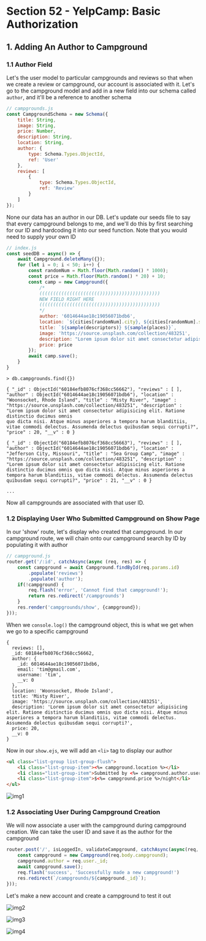# Section 52 - YelpCamp: Basic Authorization

## 1. Adding An Author to Campground

### 1.1 Author Field

Let's the user model to particular campgrounds and reviews so that when we create a review or campground, our account is associated with it. Let's go to the campground model and add in a new field into our schema called `author`, and it'll be a reference to another schema

```js
// campgrounds.js
const CampgroundSchema = new Schema({
    title: String,
    image: String,
    price: Number,
    description: String,
    location: String,
    author: {
        type: Schema.Types.ObjectId,
        ref: 'User'
    },
    reviews: [
        {
            type: Schema.Types.ObjectId,
            ref: 'Review'
        }
    ]
});
```

None our data has an author in our DB. Let's update our seeds file to say that every campground belongs to me, and we'll do this by first searching for our ID and hardcoding it into our seed function. Note that you would need to supply your own ID

```js
// index.js
const seedDB = async() => {
    await Campground.deleteMany({});
    for (let i = 0; i < 50; i++) {
        const randomNum = Math.floor(Math.random() * 1000);
        const price = Math.floor(Math.random() * 20) + 10;
        const camp = new Campground({
            /*
            (((((((((((((((((((((())))))))))))))))))))))
            NEW FIELD RIGHT HERE
            (((((((((((((((((((((())))))))))))))))))))))
            */
            author: '6014644ae18c19056071bdb6',
            location: `${cities[randomNum].city}, ${cities[randomNum].state}`,
            title: `${sample(descriptors)} ${sample(places)}`,
            image: 'https://source.unsplash.com/collection/483251',
            description: "Lorem ipsum dolor sit amet consectetur adipisicing elit. Ratione distinctio ducimus omnis quo dicta nisi. Atque minus asperiores a tempora harum blanditiis, vitae commodi delectus. Assumenda delectus quibusdam sequi corrupti?",
            price: price
        });
        await camp.save();
    }
}
```

```
> db.campgrounds.find({})

{ "_id" : ObjectId("60184efb8076cf368cc56662"), "reviews" : [ ], "author" : ObjectId("6014644ae18c19056071bdb6"), "location" : "Woonsocket, Rhode Island", "title" : "Misty River", "image" : "https://source.unsplash.com/collection/483251", "description" : "Lorem ipsum dolor sit amet consectetur adipisicing elit. Ratione distinctio ducimus omnis 
quo dicta nisi. Atque minus asperiores a tempora harum blanditiis, vitae commodi delectus. Assumenda delectus quibusdam sequi corrupti?", "price" : 20, "__v" : 0 }

{ "_id" : ObjectId("60184efb8076cf368cc56663"), "reviews" : [ ], "author" : ObjectId("6014644ae18c19056071bdb6"), "location" : "Jefferson City, Missouri", "title" : "Sea Group Camp", "image" : "https://source.unsplash.com/collection/483251", "description" : "Lorem ipsum dolor sit amet consectetur adipisicing elit. Ratione distinctio ducimus omnis quo dicta nisi. Atque minus asperiores a tempora harum blanditiis, vitae commodi delectus. Assumenda delectus quibusdam sequi corrupti?", "price" : 21, "__v" : 0 } 

...
```

Now all campgrounds are associated with that user ID.

### 1.2 Displaying User Who Submitted Campground on Show Page

In our 'show' route, let's display who created that campground. In our campground route, we will chain onto our campground search by ID by populating it with author

```js
// campground.js
router.get('/:id', catchAsync(async (req, res) => {
    const campground = await Campground.findById(req.params.id)
        .populate('reviews')
        .populate('author');
    if(!campground) {
        req.flash('error', 'Cannot find that campground!');
        return res.redirect('/campgrounds')
    }
    res.render('campgrounds/show', {campground});
}));
```

When we `console.log()` the campground object, this is what we get when we go to a specific campground

```
{
  reviews: [],
  _id: 60184efb8076cf368cc56662,
  author: {
    _id: 6014644ae18c19056071bdb6,
    email: 'tim@gmail.com',
    username: 'tim',
    __v: 0
  },
  location: 'Woonsocket, Rhode Island',
  title: 'Misty River',
  image: 'https://source.unsplash.com/collection/483251',
  description: 'Lorem ipsum dolor sit amet consectetur adipisicing elit. Ratione distinctio ducimus omnis quo dicta nisi. Atque minus asperiores a tempora harum blanditiis, vitae commodi delectus. Assumenda delectus quibusdam sequi corrupti?',
  price: 20,
  __v: 0
}
```

Now in our `show.ejs`, we will add an `<li>` tag to display our author

```html
<ul class="list-group list-group-flush">
    <li class="list-group-item"><%= campground.location %></li>
    <li class="list-group-item">Submitted by <%= campground.author.username %></li>
    <li class="list-group-item">$<%= campground.price %>/night</li>
</ul>
```

![img1](https://github.com/Brian-E-Nguyen/Web-Dev-Bootcamp-2020/blob/52-YelpCamp-Authorization/52-YelpCamp-Authorization/img-for-notes/img1.jpg?raw=true)

### 1.2 Associating User During Campground Creation

We will now associate a user with the campground during campground creation. We can take the user ID and save it as the author for the campground

```js
router.post('/', isLoggedIn, validateCampground, catchAsync(async(req, res, next) => {
    const campground = new Campground(req.body.campground);
    campground.author = req.user._id;
    await campground.save();
    req.flash('success', 'Successfully made a new campground!')
    res.redirect(`/campgrounds/${campground._id}`);
}));
```

Let's make a new account and create a campground to test it out

![img2](https://github.com/Brian-E-Nguyen/Web-Dev-Bootcamp-2020/blob/52-YelpCamp-Authorization/52-YelpCamp-Authorization/img-for-notes/img2.jpg?raw=true)

![img3](https://github.com/Brian-E-Nguyen/Web-Dev-Bootcamp-2020/blob/52-YelpCamp-Authorization/52-YelpCamp-Authorization/img-for-notes/img3.jpg?raw=true)

![img4](https://github.com/Brian-E-Nguyen/Web-Dev-Bootcamp-2020/blob/52-YelpCamp-Authorization/52-YelpCamp-Authorization/img-for-notes/img4.jpg?raw=true)
